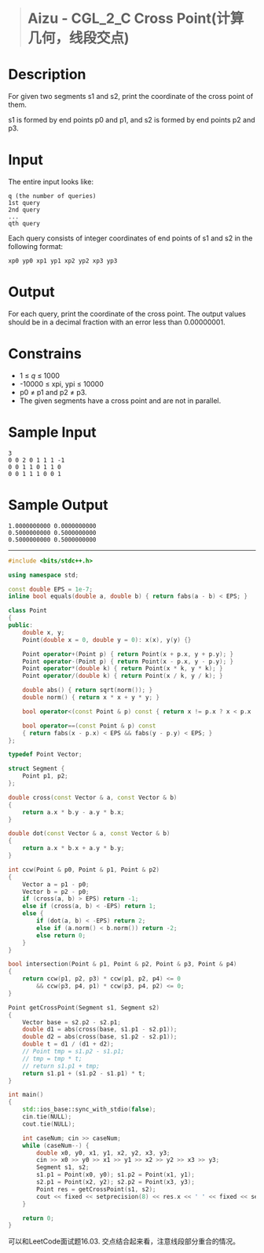 > # Aizu - CGL_2_C Cross Point(计算几何，线段交点)

# Description

For given two segments s1 and s2, print the coordinate of the cross point of them.

s1 is formed by end points p0 and p1, and s2 is formed by end points p2 and p3.

# Input

The entire input looks like:

```
q (the number of queries)
1st query
2nd query
...
qth query
```

Each query consists of integer coordinates of end points of s1 and s2 in the following format:

```
xp0 yp0 xp1 yp1 xp2 yp2 xp3 yp3
```

# Output

For each query, print the coordinate of the cross point. The output values should be in a decimal fraction with an error less than 0.00000001.

# Constrains

- 1 ≤ *q* ≤ 1000
- -10000 ≤ xpi, ypi ≤ 10000
- p0 ≠ p1 and p2 ≠ p3.
- The given segments have a cross point and are not in parallel.

# Sample Input

```
3
0 0 2 0 1 1 1 -1
0 0 1 1 0 1 1 0
0 0 1 1 1 0 0 1
```

# Sample Output

```
1.0000000000 0.0000000000
0.5000000000 0.5000000000
0.5000000000 0.5000000000
```

-----

```c++
#include <bits/stdc++.h>

using namespace std;

const double EPS = 1e-7;
inline bool equals(double a, double b) { return fabs(a - b) < EPS; }

class Point
{
public:
    double x, y;
    Point(double x = 0, double y = 0): x(x), y(y) {}

    Point operator+(Point p) { return Point(x + p.x, y + p.y); }
    Point operator-(Point p) { return Point(x - p.x, y - p.y); }
    Point operator*(double k) { return Point(x * k, y * k); }
    Point operator/(double k) { return Point(x / k, y / k); }

    double abs() { return sqrt(norm()); }
    double norm() { return x * x + y * y; }

    bool operator<(const Point & p) const { return x != p.x ? x < p.x : y < p.y; }

    bool operator==(const Point & p) const 
    { return fabs(x - p.x) < EPS && fabs(y - p.y) < EPS; }
};

typedef Point Vector;

struct Segment {
    Point p1, p2;  
};

double cross(const Vector & a, const Vector & b)
{
    return a.x * b.y - a.y * b.x;
}

double dot(const Vector & a, const Vector & b)
{
    return a.x * b.x + a.y * b.y;
}

int ccw(Point & p0, Point & p1, Point & p2)
{
    Vector a = p1 - p0;
    Vector b = p2 - p0;
    if (cross(a, b) > EPS) return -1;
    else if (cross(a, b) < -EPS) return 1;
    else {
        if (dot(a, b) < -EPS) return 2;
        else if (a.norm() < b.norm()) return -2;
        else return 0;
    }
}

bool intersection(Point & p1, Point & p2, Point & p3, Point & p4)
{
    return ccw(p1, p2, p3) * ccw(p1, p2, p4) <= 0 
        && ccw(p3, p4, p1) * ccw(p3, p4, p2) <= 0;
}

Point getCrossPoint(Segment s1, Segment s2)
{
    Vector base = s2.p2 - s2.p1;
    double d1 = abs(cross(base, s1.p1 - s2.p1));
    double d2 = abs(cross(base, s1.p2 - s2.p1));
    double t = d1 / (d1 + d2);
    // Point tmp = s1.p2 - s1.p1;
    // tmp = tmp * t;
    // return s1.p1 + tmp;
    return s1.p1 + (s1.p2 - s1.p1) * t;
}

int main()
{   
    std::ios_base::sync_with_stdio(false);
    cin.tie(NULL);
    cout.tie(NULL);

    int caseNum; cin >> caseNum;
    while (caseNum--) {
        double x0, y0, x1, y1, x2, y2, x3, y3;
        cin >> x0 >> y0 >> x1 >> y1 >> x2 >> y2 >> x3 >> y3;
        Segment s1, s2;
        s1.p1 = Point(x0, y0); s1.p2 = Point(x1, y1);
        s2.p1 = Point(x2, y2); s2.p2 = Point(x3, y3);
        Point res = getCrossPoint(s1, s2);
        cout << fixed << setprecision(8) << res.x << ' ' << fixed << setprecision(8) << res.y << endl;
    }   

    return 0;
}
```

可以和LeetCode面试题16.03. 交点结合起来看，注意线段部分重合的情况。